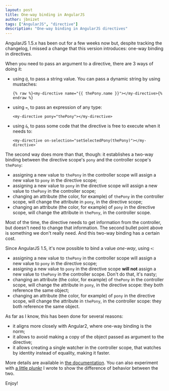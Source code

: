 ```yaml
---
layout: post
title: One-way binding in AngularJS
author: jbnizet
tags: ["AngularJS", "directive"]
description: "One-way binding in AngularJS directives"
---
```


AngularJS 1.5.x has been out for a few weeks now but, despite tracking the changelog, I missed
a change that this version introduces: one-way binding in directives.

When you need to pass an argument to a directive, there are 3 ways of doing it:

- using `@`, to pass a string value. You can pass a dynamic string by using mustaches:

      {% raw %}<my-directive name="{{ thePony.name }}"></my-directive>{% endraw %}

- using `=`, to pass an expression of any type:

      <my-directive pony="thePony"></my-directive>

- using `&`, to pass some code that the directive is free to execute when it needs to:

      <my-directive on-selection="setSelectedPony(thePony)"></my-directive>`

The second way does more than that, though: it establishes a two-way binding between the directive scope's `pony` and the controller
scope's `thePony`:

 - assigning a new value to `thePony` in the controller scope will assign a new value to `pony` in the directive scope;
 - assigning a new value to `pony` in the directive scope will assign a new value to `thePony` in the controller scope;
 - changing an attribute (the color, for example) of `thePony` in the controller scope, will change the attribute in `pony`, in the directive scope;
 - changing an attribute (the color, for example) of `pony` in the directive scope, will change the attribute in `thePony`, in the controller scope.

Most of the time, the directive needs to get information from the controller, but doesn't need to change that information.
The second bullet point above is something we don't really need. And this two-way binding has a certain cost.

Since AngularJS 1.5, it's now possible to bind a value *one-way*, using `<`:

 - assigning a new value to `thePony` in the controller scope will assign a new value to `pony` in the directive scope;
 - assigning a new value to `pony` in the directive scope **will not** assign a new value to `thePony` in the controller scope. Don't do that, it's nasty;
 - changing an attribute (the color, for example) of `thePony` in the controller scope, will change the attribute in `pony`, in the directive scope: they both reference the same object;
 - changing an attribute (the color, for example) of `pony` in the directive scope, will change the attribute in `thePony`, in the controller scope: they both reference the same object.

As far as I know, this has been done for several reasons:

 - it aligns more closely with Angular2, where one-way binding is the norm;
 - it allows to avoid making a copy of the object passed as argument to the directive;
 - it allows creating a single watcher in the controller scope, that watches by identity instead of equality, making it faster.

More details are available in [the documentation](https://code.angularjs.org/1.5.3/docs/api/ng/service/$compile#-scope-). You can also
experiment with [a little plunkr](http://plnkr.co/edit/0df9XJUjLR9TGmkimNE9?p=preview) I wrote to show the difference of behavior
between the two.

Enjoy!
